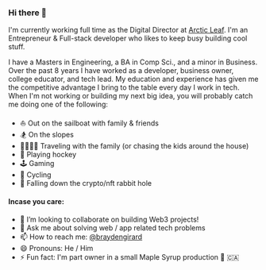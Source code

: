 ### Hi there 👋

I'm currently working full time as the Digital Director at [Arctic Leaf](https://github.com/arcticleaf). I'm an Entrepreneur & Full-stack developer who likes to keep busy building cool stuff.

I have a Masters in Engineering, a BA in Comp Sci., and a minor in Business. Over the past 8 years I have worked as a developer, business owner, college educator, and tech lead. My education and experience has given me the competitive advantage I bring to the table every day I work in tech. When I'm not working or building my next big idea, you will probably catch me doing one of the following:

- ⛵️ Out on the sailboat with family & friends
- 🏂 On the slopes
- 👨‍👩‍👧‍👦 Traveling with the family (or chasing the kids around the house)
- 🏒 Playing hockey
- 🕹 Gaming
- 🚴 Cycling
- 🚀 Falling down the crypto/nft rabbit hole

#### Incase you care:
- 👯 I’m looking to collaborate on building Web3 projects!
- 💬 Ask me about solving web / app related tech problems
- 📫 How to reach me: [@braydengirard](https://twitter.com/braydengirard)
- 😄 Pronouns: He / Him
- ⚡ Fun fact: I'm part owner in a small Maple Syrup production 🍁 🇨🇦
